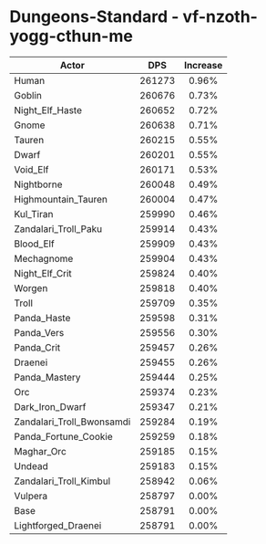 # Dungeons-Standard - vf-nzoth-yogg-cthun-me
| Actor | DPS | Increase |
|---|:---:|:---:|
|Human|261273|0.96%|
|Goblin|260676|0.73%|
|Night_Elf_Haste|260652|0.72%|
|Gnome|260638|0.71%|
|Tauren|260215|0.55%|
|Dwarf|260201|0.55%|
|Void_Elf|260171|0.53%|
|Nightborne|260048|0.49%|
|Highmountain_Tauren|260004|0.47%|
|Kul_Tiran|259990|0.46%|
|Zandalari_Troll_Paku|259914|0.43%|
|Blood_Elf|259909|0.43%|
|Mechagnome|259904|0.43%|
|Night_Elf_Crit|259824|0.40%|
|Worgen|259818|0.40%|
|Troll|259709|0.35%|
|Panda_Haste|259598|0.31%|
|Panda_Vers|259556|0.30%|
|Panda_Crit|259457|0.26%|
|Draenei|259455|0.26%|
|Panda_Mastery|259444|0.25%|
|Orc|259374|0.23%|
|Dark_Iron_Dwarf|259347|0.21%|
|Zandalari_Troll_Bwonsamdi|259284|0.19%|
|Panda_Fortune_Cookie|259259|0.18%|
|Maghar_Orc|259185|0.15%|
|Undead|259183|0.15%|
|Zandalari_Troll_Kimbul|258942|0.06%|
|Vulpera|258797|0.00%|
|Base|258791|0.00%|
|Lightforged_Draenei|258791|0.00%|
